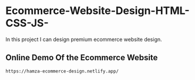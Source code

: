 # Ecommerce-Website-Design-HTML-CSS-JS-
In this project I can design premium ecommerce website design.

## Online Demo Of the Ecommerce Website
`https://hamza-ecommerce-design.netlify.app/`
